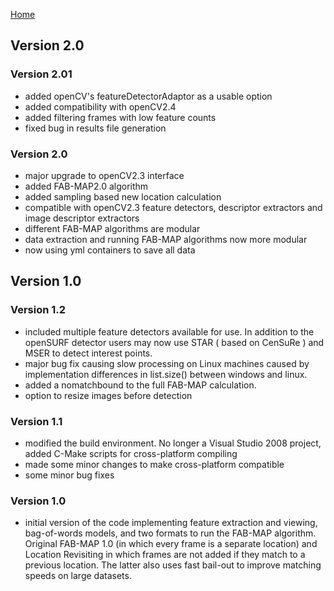 [Home](Homepage.md)

## Version 2.0 ##

### Version 2.01 ###

  * added openCV's featureDetectorAdaptor as a usable option
  * added compatibility with openCV2.4
  * added filtering frames with low feature counts
  * fixed bug in results file generation

### Version 2.0 ###

  * major upgrade to openCV2.3 interface
  * added FAB-MAP2.0 algorithm
  * added sampling based new location calculation
  * compatible with openCV2.3 feature detectors, descriptor extractors and image descriptor extractors
  * different FAB-MAP algorithms are modular
  * data extraction and running FAB-MAP algorithms now more modular
  * now using yml containers to save all data

## Version 1.0 ##
### Version 1.2 ###

  * included multiple feature detectors available for use. In addition to the openSURF detector users may now use STAR ( based on CenSuRe ) and MSER to detect interest points.
  * major bug fix causing slow processing on Linux machines caused by implementation differences in list.size() between windows and linux.
  * added a nomatchbound to the full FAB-MAP calculation.
  * option to resize images before detection

### Version 1.1 ###

  * modified the build environment. No longer a Visual Studio 2008 project, added C-Make scripts for cross-platform compiling
  * made some minor changes to make cross-platform compatible
  * some minor bug fixes


### Version 1.0 ###

  * initial version of the code implementing feature extraction and viewing, bag-of-words models, and two formats to run the FAB-MAP algorithm. Original FAB-MAP 1.0 (in which every frame is a separate location) and Location Revisiting in which frames are not added if they match to a previous location. The latter also uses fast bail-out to improve matching speeds on large datasets.